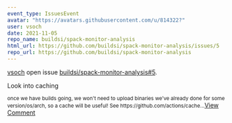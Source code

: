 ```yaml
---
event_type: IssuesEvent
avatar: "https://avatars.githubusercontent.com/u/814322?"
user: vsoch
date: 2021-11-05
repo_name: buildsi/spack-monitor-analysis
html_url: https://github.com/buildsi/spack-monitor-analysis/issues/5
repo_url: https://github.com/buildsi/spack-monitor-analysis
---
```


<a href='https://github.com/vsoch' target='_blank'>vsoch</a> open issue <a href='https://github.com/buildsi/spack-monitor-analysis/issues/5' target='_blank'>buildsi/spack-monitor-analysis#5</a>.

<p>Look into caching</p><small>once we have builds going, we won't need to upload binaries we've already done for some version/os/arch, so a cache will be useful! See https://github.com/actions/cache...</small><a href='https://github.com/buildsi/spack-monitor-analysis/issues/5' target='_blank'>View Comment</a>